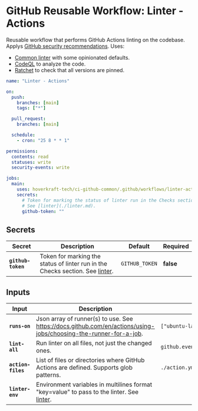 <!-- start branding -->
<!-- end branding -->
<!-- start title -->

# GitHub Reusable Workflow: Linter - Actions

<!-- end title -->
<!-- start badges -->
<!-- end badges -->
<!-- start description -->

Reusable workflow that performs GitHub Actions linting on the codebase.
Applys [GitHub security recommendations](https://docs.github.com/en/actions/security-for-github-actions/security-guides/security-hardening-for-github-actions).
Uses:

- [Common linter](./linter.md) with some opinionated defaults.
- [CodeQL](https://docs.github.com/en/code-security/code-scanning/introduction-to-code-scanning/about-code-scanning-with-codeql) to analyze the code.
- [Ratchet](https://github.com/sethvargo/ratchet) to check that all versions are pinned.

<!-- end description -->
<!-- start contents -->
<!-- end contents -->
<!-- start usage -->

```yaml
name: "Linter - Actions"

on:
  push:
    branches: [main]
    tags: ["*"]

  pull_request:
    branches: [main]

  schedule:
    - cron: "25 8 * * 1"

permissions:
  contents: read
  statuses: write
  security-events: write

jobs:
  main:
    uses: hoverkraft-tech/ci-github-common/.github/workflows/linter-actions.yml@0.14.0
    secrets:
      # Token for marking the status of linter run in the Checks section.
      # See [linter](./linter.md).
      github-token: ""
```

<!-- end usage -->

## Secrets

<!-- start secrets -->

| **Secret**                    | **Description**                                                                              | **Default**               | **Required** |
| ----------------------------- | -------------------------------------------------------------------------------------------- | ------------------------- | ------------ |
| **<code>github-token</code>** | Token for marking the status of linter run in the Checks section. See [linter](./linter.md). | <code>GITHUB_TOKEN</code> | **false**    |

<!-- end secrets -->

## Inputs

<!-- start inputs -->

| **Input**                     | **Description**                                                                                                    | **Default**                                                                       | **Type**  | **Required** |
| ----------------------------- | ------------------------------------------------------------------------------------------------------------------ | --------------------------------------------------------------------------------- | --------- | ------------ |
| **<code>runs-on</code>**      | Json array of runner(s) to use. See <https://docs.github.com/en/actions/using-jobs/choosing-the-runner-for-a-job>. | <code>["ubuntu-latest"]<code>                                                     | `string`  | **false**    |
| **<code>lint-all</code>**     | Run linter on all files, not just the changed ones.                                                                | <code>github.event_name != 'pull_request'</code>                                  | `boolean` | **false**    |
| **<code>action-files</code>** | List of files or directories where GitHub Actions are defined. Supports glob patterns.                             | <code>./action.yml\n./.github/workflows/\*\*/\*.yml\n./actions/\*\*/\*.yml</code> | `string`  | **false**    |
| **<code>linter-env</code>**   | Environment variables in multilines format "key=value" to pass to the linter. See [linter](./linter.md).           | <code></code>                                                                     | `string`  | **false**    |

<!-- end inputs -->

<!-- start outputs -->
<!-- end outputs -->
<!-- start [.github/ghadocs/examples/] -->
<!-- end [.github/ghadocs/examples/] -->
